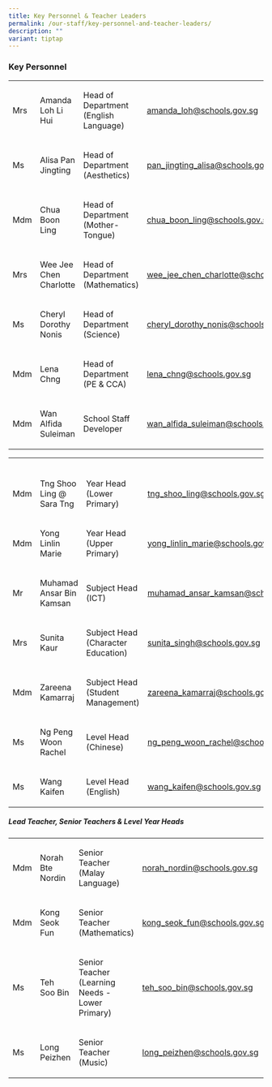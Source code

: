 ```yaml
---
title: Key Personnel & Teacher Leaders
permalink: /our-staff/key-personnel-and-teacher-leaders/
description: ""
variant: tiptap
---
```

<h3>Key Personnel</h3>
<table style="minWidth: 175px">
<colgroup>
<col>
<col>
<col>
<col>
<col>
<col>
<col>
</colgroup>
<tbody>
<tr>
<td rowspan="1" colspan="1">
<p>Mrs</p>
</td>
<td rowspan="1" colspan="1">
<p>Amanda Loh Li Hui</p>
</td>
<td rowspan="1" colspan="1">
<p>Head of Department (English Language)</p>
</td>
<td rowspan="1" colspan="1">
<p><a href="mailto:amanda_loh@schools.gov.sg" rel="noopener noreferrer nofollow" target="_blank">amanda_loh@schools.gov.sg</a>
</p>
</td>
<td rowspan="1" colspan="1">
<p></p>
</td>
<td rowspan="1" colspan="1">
<p></p>
</td>
<td rowspan="1" colspan="1">
<p></p>
</td>
</tr>
<tr>
<td rowspan="1" colspan="1">
<p>Ms</p>
</td>
<td rowspan="1" colspan="1">
<p>Alisa Pan Jingting</p>
</td>
<td rowspan="1" colspan="1">
<p>Head of Department (Aesthetics)</p>
</td>
<td rowspan="1" colspan="1">
<p><a href="mailto:pan_jingting_alisa@schools.gov.sg" rel="noopener noreferrer nofollow" target="_blank">pan_jingting_alisa@schools.gov.sg</a>
</p>
</td>
<td rowspan="1" colspan="1">
<p></p>
</td>
<td rowspan="1" colspan="1">
<p></p>
</td>
<td rowspan="1" colspan="1">
<p></p>
</td>
</tr>
<tr>
<td rowspan="1" colspan="1">
<p>Mdm</p>
</td>
<td rowspan="1" colspan="1">
<p>Chua Boon Ling</p>
</td>
<td rowspan="1" colspan="1">
<p>Head of Department (Mother-Tongue)</p>
</td>
<td rowspan="1" colspan="1">
<p><a href="mailto:chua_boon_ling@schools.gov.sg<" rel="noopener noreferrer nofollow" target="_blank">chua_boon_ling@schools.gov.sg</a>
</p>
</td>
<td rowspan="1" colspan="1">
<p></p>
</td>
<td rowspan="1" colspan="1">
<p></p>
</td>
<td rowspan="1" colspan="1">
<p></p>
</td>
</tr>
<tr>
<td rowspan="1" colspan="1">
<p>Mrs</p>
</td>
<td rowspan="1" colspan="1">
<p>Wee Jee Chen Charlotte</p>
</td>
<td rowspan="1" colspan="1">
<p>Head of Department (Mathematics)</p>
</td>
<td rowspan="1" colspan="1">
<p><a href="mailto:wee_jee_chen_charlotte@schools.gov.sg" rel="noopener noreferrer nofollow" target="_blank">wee_jee_chen_charlotte@schools.gov.sg</a>
</p>
<p></p>
<p></p>
</td>
<td rowspan="1" colspan="1">
<p></p>
</td>
<td rowspan="1" colspan="1">
<p></p>
</td>
<td rowspan="1" colspan="1">
<p></p>
</td>
</tr>
<tr>
<td rowspan="1" colspan="1">
<p>Ms</p>
</td>
<td rowspan="1" colspan="1">
<p>Cheryl Dorothy Nonis</p>
</td>
<td rowspan="1" colspan="1">
<p>Head of Department (Science)</p>
</td>
<td rowspan="1" colspan="1">
<p><a href="mailto:cheryl_dorothy_nonis@schools.gov.sg" rel="noopener noreferrer nofollow" target="_blank">cheryl_dorothy_nonis@schools.gov.sg</a>
</p>
</td>
<td rowspan="1" colspan="1">
<p></p>
</td>
<td rowspan="1" colspan="1">
<p></p>
</td>
<td rowspan="1" colspan="1">
<p></p>
</td>
</tr>
<tr>
<td rowspan="1" colspan="1">
<p>Mdm</p>
</td>
<td rowspan="1" colspan="1">
<p>Lena Chng</p>
</td>
<td rowspan="1" colspan="1">
<p>Head of Department (PE &amp; CCA)</p>
</td>
<td rowspan="1" colspan="1">
<p><a href="mailto:lena_chng@schools.gov.sg" rel="noopener noreferrer nofollow" target="_blank">lena_chng@schools.gov.sg</a>
</p>
<p></p>
</td>
<td rowspan="1" colspan="1">
<p></p>
</td>
<td rowspan="1" colspan="1">
<p></p>
</td>
<td rowspan="1" colspan="1">
<p></p>
</td>
</tr>
<tr>
<td rowspan="1" colspan="1">
<p>Mdm</p>
</td>
<td rowspan="1" colspan="1">
<p>Wan Alfida Suleiman</p>
</td>
<td rowspan="1" colspan="1">
<p>School Staff Developer</p>
</td>
<td rowspan="1" colspan="1">
<p><a href="mailto:wan_alfida_suleiman@schools.gov.sg" rel="noopener noreferrer nofollow" target="_blank">wan_alfida_suleiman@schools.gov.sg</a>
</p>
</td>
<td rowspan="1" colspan="1">
<p></p>
</td>
<td rowspan="1" colspan="1">
<p></p>
</td>
<td rowspan="1" colspan="1">
<p></p>
</td>
</tr>
</tbody>
</table>
<table style="minWidth: 100px">
<colgroup>
<col>
<col>
<col>
<col>
</colgroup>
<tbody>
<tr>
<td rowspan="1" colspan="1">
<p></p>
</td>
<td rowspan="1" colspan="1">
<p></p>
</td>
<td rowspan="1" colspan="1">
<p></p>
</td>
<td rowspan="1" colspan="1">
<p></p>
</td>
</tr>
<tr>
<td rowspan="1" colspan="1">
<p>Mdm</p>
</td>
<td rowspan="1" colspan="1">
<p>Tng Shoo Ling @ Sara Tng</p>
</td>
<td rowspan="1" colspan="1">
<p>Year Head (Lower Primary)</p>
</td>
<td rowspan="1" colspan="1">
<p><a href="mailto:tng_shoo_ling@schools.gov.sg" rel="noopener noreferrer nofollow" target="_blank">tng_shoo_ling@schools.gov.sg</a>
</p>
</td>
</tr>
<tr>
<td rowspan="1" colspan="1">
<p>Mdm</p>
</td>
<td rowspan="1" colspan="1">
<p>Yong Linlin Marie</p>
</td>
<td rowspan="1" colspan="1">
<p>Year Head (Upper Primary)</p>
</td>
<td rowspan="1" colspan="1">
<p><a href="mailto:yong_linlin_marie@schools.gov.sg" rel="noopener noreferrer nofollow" target="_blank">yong_linlin_marie@schools.gov.sg</a>
</p>
</td>
</tr>
<tr>
<td rowspan="1" colspan="1">
<p>Mr</p>
</td>
<td rowspan="1" colspan="1">
<p>Muhamad Ansar Bin Kamsan</p>
</td>
<td rowspan="1" colspan="1">
<p>Subject Head (ICT)</p>
</td>
<td rowspan="1" colspan="1">
<p><a href="mailto:muhamad_ansar_kamsan@schools.gov.sg" rel="noopener noreferrer nofollow" target="_blank">muhamad_ansar_kamsan@schools.gov.sg</a>
</p>
</td>
</tr>
<tr>
<td rowspan="1" colspan="1">
<p>Mrs</p>
</td>
<td rowspan="1" colspan="1">
<p>Sunita Kaur</p>
</td>
<td rowspan="1" colspan="1">
<p>Subject Head (Character Education)</p>
</td>
<td rowspan="1" colspan="1">
<p><a href="mailto:sunita_singh@schools.gov.sg" rel="noopener noreferrer nofollow" target="_blank">sunita_singh@schools.gov.sg</a>
</p>
</td>
</tr>
<tr>
<td rowspan="1" colspan="1">
<p>Mdm</p>
</td>
<td rowspan="1" colspan="1">
<p>Zareena Kamarraj</p>
</td>
<td rowspan="1" colspan="1">
<p>Subject Head (Student Management)</p>
</td>
<td rowspan="1" colspan="1">
<p><a href="mailto:zareena_kamarraj@schools.gov.sg" rel="noopener noreferrer nofollow" target="_blank">zareena_kamarraj@schools.gov.sg</a>
</p>
</td>
</tr>
<tr>
<td rowspan="1" colspan="1">
<p>Ms</p>
</td>
<td rowspan="1" colspan="1">
<p>Ng Peng Woon Rachel</p>
</td>
<td rowspan="1" colspan="1">
<p>Level Head (Chinese)</p>
</td>
<td rowspan="1" colspan="1">
<p><a href="mailto:ng_peng_woon_rachel@schools.gov.sg" rel="noopener noreferrer nofollow" target="_blank">ng_peng_woon_rachel@schools.gov.sg</a>
</p>
</td>
</tr>
<tr>
<td rowspan="1" colspan="1">
<p>Ms</p>
</td>
<td rowspan="1" colspan="1">
<p>Wang Kaifen</p>
</td>
<td rowspan="1" colspan="1">
<p>Level Head (English)</p>
</td>
<td rowspan="1" colspan="1">
<p><a href="mailto:wang_kaifen@schools.gov.sg" rel="noopener noreferrer nofollow" target="_blank">wang_kaifen@schools.gov.sg</a>
</p>
</td>
</tr>
</tbody>
</table>
<h5>Lead Teacher, Senior Teachers &amp; Level Year Heads</h5>
<table style="minWidth: 100px">
<colgroup>
<col>
<col>
<col>
<col>
</colgroup>
<tbody>
<tr>
<td rowspan="1" colspan="1">
<p>Mdm</p>
</td>
<td rowspan="1" colspan="1">
<p>Norah Bte Nordin</p>
</td>
<td rowspan="1" colspan="1">
<p>Senior Teacher (Malay Language)</p>
</td>
<td rowspan="1" colspan="1">
<p><a href="mailto:norah_nordin@schools.gov.sg" rel="noopener noreferrer nofollow" target="_blank">norah_nordin@schools.gov.sg</a>
</p>
</td>
</tr>
<tr>
<td rowspan="1" colspan="1">
<p>Mdm</p>
</td>
<td rowspan="1" colspan="1">
<p>Kong Seok Fun</p>
</td>
<td rowspan="1" colspan="1">
<p>Senior Teacher (Mathematics)</p>
</td>
<td rowspan="1" colspan="1">
<p><a href="mailto:kong_seok_fun@schools.gov.sg" rel="noopener noreferrer nofollow" target="_blank">kong_seok_fun@schools.gov.sg</a>
</p>
</td>
</tr>
<tr>
<td rowspan="1" colspan="1">
<p>Ms</p>
</td>
<td rowspan="1" colspan="1">
<p>Teh Soo Bin</p>
</td>
<td rowspan="1" colspan="1">
<p>Senior Teacher (Learning Needs - Lower Primary)</p>
</td>
<td rowspan="1" colspan="1">
<p><a href="mailto:teh_soo_bin@schools.gov.sg" rel="noopener noreferrer nofollow" target="_blank">teh_soo_bin@schools.gov.sg</a>
</p>
</td>
</tr>
<tr>
<td rowspan="1" colspan="1">
<p>Ms</p>
</td>
<td rowspan="1" colspan="1">
<p>Long Peizhen</p>
</td>
<td rowspan="1" colspan="1">
<p>Senior Teacher (Music)</p>
</td>
<td rowspan="1" colspan="1">
<p><a href="mailto:long_peizhen@schools.gov.sg" rel="noopener noreferrer nofollow" target="_blank">long_peizhen@schools.gov.sg</a>
</p>
</td>
</tr>
</tbody>
</table>
<p></p>